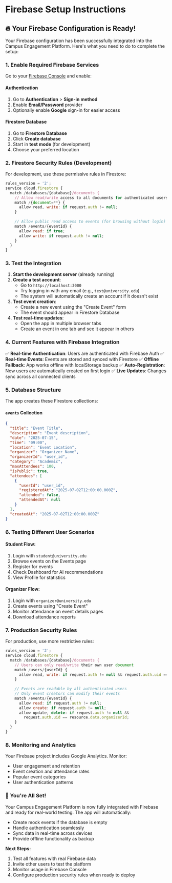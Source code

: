 # Firebase Setup Instructions

## 🔥 Your Firebase Configuration is Ready!

Your Firebase configuration has been successfully integrated into the Campus Engagement Platform. Here's what you need to do to complete the setup:

### 1. Enable Required Firebase Services

Go to your [Firebase Console](https://console.firebase.google.com/project/campusconnect-dbb08) and enable:

#### Authentication
1. Go to **Authentication** > **Sign-in method**
2. Enable **Email/Password** provider
3. Optionally enable **Google** sign-in for easier access

#### Firestore Database
1. Go to **Firestore Database**
2. Click **Create database**
3. Start in **test mode** (for development)
4. Choose your preferred location

### 2. Firestore Security Rules (Development)

For development, use these permissive rules in Firestore:

```javascript
rules_version = '2';
service cloud.firestore {
  match /databases/{database}/documents {
    // Allow read/write access to all documents for authenticated users
    match /{document=**} {
      allow read, write: if request.auth != null;
    }
    
    // Allow public read access to events (for browsing without login)
    match /events/{eventId} {
      allow read: if true;
      allow write: if request.auth != null;
    }
  }
}
```

### 3. Test the Integration

1. **Start the development server** (already running)
2. **Create a test account**:
   - Go to `http://localhost:3000`
   - Try logging in with any email (e.g., `test@university.edu`)
   - The system will automatically create an account if it doesn't exist
3. **Test event creation**:
   - Create a new event using the "Create Event" form
   - The event should appear in Firestore Database
4. **Test real-time updates**:
   - Open the app in multiple browser tabs
   - Create an event in one tab and see it appear in others

### 4. Current Features with Firebase Integration

✅ **Real-time Authentication**: Users are authenticated with Firebase Auth
✅ **Real-time Events**: Events are stored and synced with Firestore
✅ **Offline Fallback**: App works offline with localStorage backup
✅ **Auto-Registration**: New users are automatically created on first login
✅ **Live Updates**: Changes sync across all connected clients

### 5. Database Structure

The app creates these Firestore collections:

#### `events` Collection
```json
{
  "title": "Event Title",
  "description": "Event description",
  "date": "2025-07-15",
  "time": "09:00",
  "location": "Event Location",
  "organizer": "Organizer Name",
  "organizerId": "user_id",
  "category": "Academic",
  "maxAttendees": 100,
  "isPublic": true,
  "attendees": [
    {
      "userId": "user_id",
      "registeredAt": "2025-07-02T12:00:00.000Z",
      "attended": false,
      "attendedAt": null
    }
  ],
  "createdAt": "2025-07-02T12:00:00.000Z"
}
```

### 6. Testing Different User Scenarios

#### Student Flow:
1. Login with `student@university.edu`
2. Browse events on the Events page
3. Register for events
4. Check Dashboard for AI recommendations
5. View Profile for statistics

#### Organizer Flow:
1. Login with `organizer@university.edu`
2. Create events using "Create Event"
3. Monitor attendance on event details pages
4. Download attendance reports

### 7. Production Security Rules

For production, use more restrictive rules:

```javascript
rules_version = '2';
service cloud.firestore {
  match /databases/{database}/documents {
    // Users can only read/write their own user document
    match /users/{userId} {
      allow read, write: if request.auth != null && request.auth.uid == userId;
    }
    
    // Events are readable by all authenticated users
    // Only event creators can modify their events
    match /events/{eventId} {
      allow read: if request.auth != null;
      allow create: if request.auth != null;
      allow update, delete: if request.auth != null && 
        request.auth.uid == resource.data.organizerId;
    }
  }
}
```

### 8. Monitoring and Analytics

Your Firebase project includes Google Analytics. Monitor:
- User engagement and retention
- Event creation and attendance rates
- Popular event categories
- User authentication patterns

### 🎉 You're All Set!

Your Campus Engagement Platform is now fully integrated with Firebase and ready for real-world testing. The app will automatically:

- Create mock events if the database is empty
- Handle authentication seamlessly
- Sync data in real-time across devices
- Provide offline functionality as backup

**Next Steps:**
1. Test all features with real Firebase data
2. Invite other users to test the platform
3. Monitor usage in Firebase Console
4. Configure production security rules when ready to deploy
